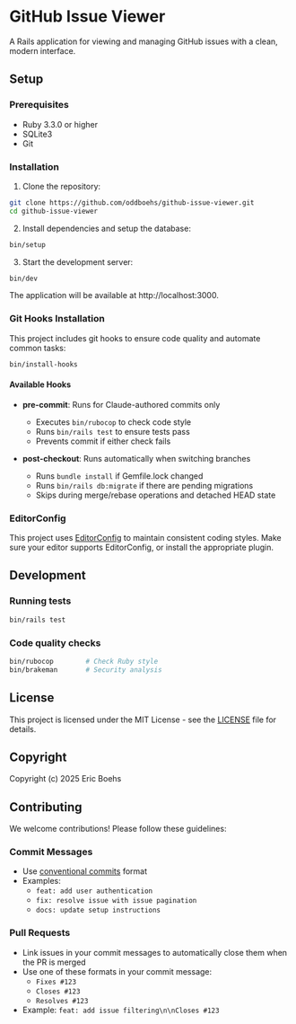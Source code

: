 # GitHub Issue Viewer

A Rails application for viewing and managing GitHub issues with a clean, modern interface.

## Setup

### Prerequisites
- Ruby 3.3.0 or higher
- SQLite3
- Git

### Installation

1. Clone the repository:
```bash
git clone https://github.com/oddboehs/github-issue-viewer.git
cd github-issue-viewer
```

2. Install dependencies and setup the database:
```bash
bin/setup
```

3. Start the development server:
```bash
bin/dev
```

The application will be available at http://localhost:3000.

### Git Hooks Installation

This project includes git hooks to ensure code quality and automate common tasks:

```bash
bin/install-hooks
```

#### Available Hooks

- **pre-commit**: Runs for Claude-authored commits only
  - Executes `bin/rubocop` to check code style
  - Runs `bin/rails test` to ensure tests pass
  - Prevents commit if either check fails

- **post-checkout**: Runs automatically when switching branches
  - Runs `bundle install` if Gemfile.lock changed
  - Runs `bin/rails db:migrate` if there are pending migrations
  - Skips during merge/rebase operations and detached HEAD state

### EditorConfig

This project uses [EditorConfig](https://editorconfig.org/) to maintain consistent coding styles. Make sure your editor supports EditorConfig, or install the appropriate plugin.

## Development

### Running tests
```bash
bin/rails test
```

### Code quality checks
```bash
bin/rubocop        # Check Ruby style
bin/brakeman       # Security analysis
```

## License

This project is licensed under the MIT License - see the [LICENSE](LICENSE) file for details.

## Copyright

Copyright (c) 2025 Eric Boehs

## Contributing

We welcome contributions! Please follow these guidelines:

### Commit Messages
- Use [conventional commits](https://www.conventionalcommits.org/) format
- Examples:
  - `feat: add user authentication`
  - `fix: resolve issue with issue pagination`
  - `docs: update setup instructions`

### Pull Requests
- Link issues in your commit messages to automatically close them when the PR is merged
- Use one of these formats in your commit message:
  - `Fixes #123`
  - `Closes #123`
  - `Resolves #123`
- Example: `feat: add issue filtering\n\nCloses #123`
